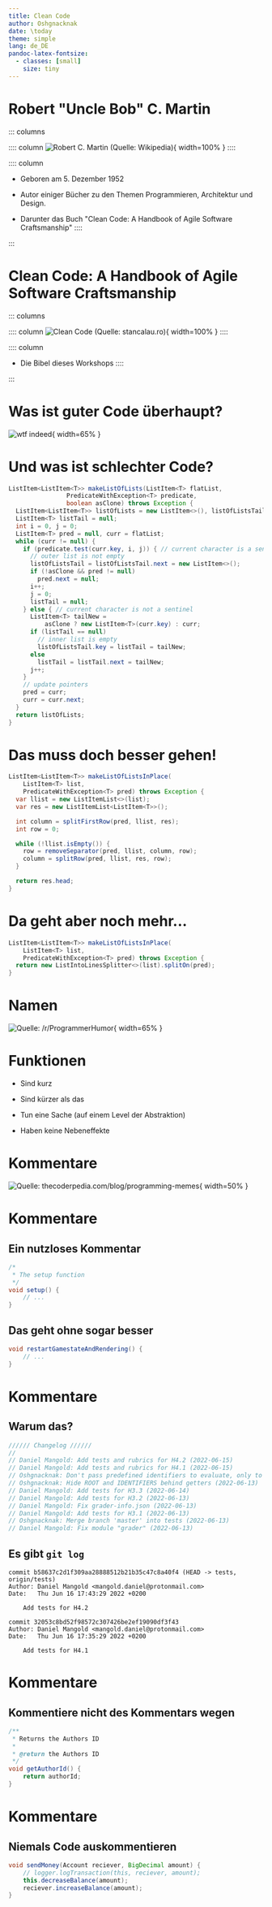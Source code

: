 ```yaml
---
title: Clean Code
author: Oshgnacknak
date: \today
theme: simple
lang: de_DE
pandoc-latex-fontsize:
  - classes: [small]
    size: tiny
---
```


# Robert "Uncle Bob" C. Martin

::: columns

:::: column
![Robert C. Martin (Quelle: Wikipedia)](./uncle-bob.jpg){ width=100% }
::::

:::: column
- Geboren am 5. Dezember 1952

- Autor einiger Bücher zu den Themen Programmieren, Architektur und Design.

- Darunter das Buch "Clean Code: A Handbook of Agile Software Craftsmanship"
::::

:::

# Clean Code: A Handbook of Agile Software Craftsmanship

::: columns

:::: column
![Clean Code (Quelle: `stancalau.ro`)](./clean-code.jpg){ width=100% }
::::

:::: column
- Die Bibel dieses Workshops
::::

:::

# Was ist guter Code überhaupt?

![wtf indeed](wtfm.jpg){ width=65% }

# Und was ist schlechter Code?

```{.java .small}
ListItem<ListItem<T>> makeListOfLists(ListItem<T> flatList,
                PredicateWithException<T> predicate,
                boolean asClone) throws Exception {
  ListItem<ListItem<T>> listOfLists = new ListItem<>(), listOfListsTail = listOfLists;
  ListItem<T> listTail = null;
  int i = 0, j = 0;
  ListItem<T> pred = null, curr = flatList;
  while (curr != null) {
    if (predicate.test(curr.key, i, j)) { // current character is a sentinel
      // outer list is not empty
      listOfListsTail = listOfListsTail.next = new ListItem<>();
      if (!asClone && pred != null)
        pred.next = null;
      i++;
      j = 0;
      listTail = null;
    } else { // current character is not a sentinel
      ListItem<T> tailNew =
          asClone ? new ListItem<T>(curr.key) : curr;
      if (listTail == null)
        // inner list is empty
        listOfListsTail.key = listTail = tailNew;
      else
        listTail = listTail.next = tailNew;
      j++;
    }
    // update pointers
    pred = curr;
    curr = curr.next;
  }
  return listOfLists;
}
```

# Das muss doch besser gehen!

```{.java .small}
ListItem<ListItem<T>> makeListOfListsInPlace(
    ListItem<T> list,
    PredicateWithException<T> pred) throws Exception {
  var llist = new ListItemList<>(list);
  var res = new ListItemList<ListItem<T>>();

  int column = splitFirstRow(pred, llist, res);
  int row = 0;

  while (!llist.isEmpty()) {
    row = removeSeparator(pred, llist, column, row);
    column = splitRow(pred, llist, res, row);
  }

  return res.head;
}
```

# Da geht aber noch mehr...

```{.java .small}
ListItem<ListItem<T>> makeListOfListsInPlace(
    ListItem<T> list,
    PredicateWithException<T> pred) throws Exception {
  return new ListIntoLinesSplitter<>(list).splitOn(pred);
}
```

# Namen

![Quelle: `/r/ProgrammerHumor`](./oop-names.png){ width=65% }

# Funktionen

- Sind kurz

- Sind kürzer als das

- Tun eine Sache (auf einem Level der Abstraktion)

- Haben keine Nebeneffekte

# Kommentare

![Quelle: thecoderpedia.com/blog/programming-memes](comments-in-code.jpg){ width=50% }

# Kommentare

## Ein nutzloses Kommentar

```java
/*
 * The setup function
 */
void setup() {
    // ...
}
```

## Das geht ohne sogar besser

```java
void restartGamestateAndRendering() {
    // ...
}
```

# Kommentare

## Warum das?

```{.java .small}
////// Changelog //////
//
// Daniel Mangold: Add tests and rubrics for H4.2 (2022-06-15)
// Daniel Mangold: Add tests and rubrics for H4.1 (2022-06-15)
// Oshgnacknak: Don't pass predefined identifiers to evaluate, only to nextStep (2022-06-14)
// Oshgnacknak: Hide ROOT and IDENTIFIERS behind getters (2022-06-13)
// Daniel Mangold: Add tests for H3.3 (2022-06-14)
// Daniel Mangold: Add tests for H3.2 (2022-06-13)
// Daniel Mangold: Fix grader-info.json (2022-06-13)
// Daniel Mangold: Add tests for H3.1 (2022-06-13)
// Oshgnacknak: Merge branch 'master' into tests (2022-06-13)
// Daniel Mangold: Fix module "grader" (2022-06-13)
```

## Es gibt `git log`

```{.small}
commit b58637c2d1f309aa28888512b21b35c47c8a40f4 (HEAD -> tests, origin/tests)
Author: Daniel Mangold <mangold.daniel@protonmail.com>
Date:   Thu Jun 16 17:43:29 2022 +0200

    Add tests for H4.2

commit 32053c8bd52f98572c307426be2ef19090df3f43
Author: Daniel Mangold <mangold.daniel@protonmail.com>
Date:   Thu Jun 16 17:35:29 2022 +0200

    Add tests for H4.1
```

# Kommentare

## Kommentiere nicht des Kommentars wegen

```java
/**
 * Returns the Authors ID
 *
 * @return the Authors ID
 */
void getAuthorId() {
    return authorId;
}
```

# Kommentare

## Niemals Code auskommentieren

```java
void sendMoney(Account reciever, BigDecimal amount) {
    // logger.logTransaction(this, reciever, amount);
    this.decreaseBalance(amount);
    reciever.increaseBalance(amount);
}
```
